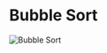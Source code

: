 # Bubble Sort
![Bubble Sort](https://en.wikipedia.org/wiki/File:Bubble-sort-example-300px.gif#/media/File:Bubble-sort-example-300px.gif)
